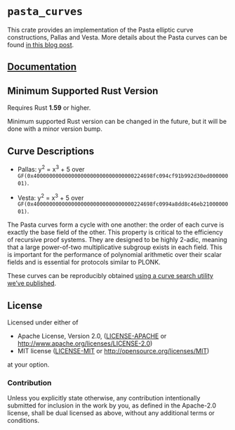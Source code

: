 # `pasta_curves`

This crate provides an implementation of the Pasta elliptic curve constructions,
Pallas and Vesta. More details about the Pasta curves can be found
[in this blog post](https://electriccoin.co/blog/the-pasta-curves-for-halo-2-and-beyond/).

## [Documentation](https://docs.rs/pasta_curves)

## Minimum Supported Rust Version

Requires Rust **1.59** or higher.

Minimum supported Rust version can be changed in the future, but it will be done with a
minor version bump.

## Curve Descriptions

- Pallas: y<sup>2</sup> = x<sup>3</sup> + 5 over
  `GF(0x40000000000000000000000000000000224698fc094cf91b992d30ed00000001)`.

- Vesta:  y<sup>2</sup> = x<sup>3</sup> + 5 over
  `GF(0x40000000000000000000000000000000224698fc0994a8dd8c46eb2100000001)`.

The Pasta curves form a cycle with one another: the order of each curve is exactly the
base field of the other. This property is critical to the efficiency of recursive proof
systems. They are designed to be highly 2-adic, meaning that a large power-of-two
multiplicative subgroup exists in each field. This is important for the performance of
polynomial arithmetic over their scalar fields and is essential for protocols similar
to PLONK.

These curves can be reproducibly obtained
[using a curve search utility we’ve published](https://github.com/zcash/pasta).

## License

Licensed under either of

 * Apache License, Version 2.0, ([LICENSE-APACHE](LICENSE-APACHE) or
   http://www.apache.org/licenses/LICENSE-2.0)
 * MIT license ([LICENSE-MIT](LICENSE-MIT) or http://opensource.org/licenses/MIT)

at your option.

### Contribution

Unless you explicitly state otherwise, any contribution intentionally
submitted for inclusion in the work by you, as defined in the Apache-2.0
license, shall be dual licensed as above, without any additional terms or
conditions.
